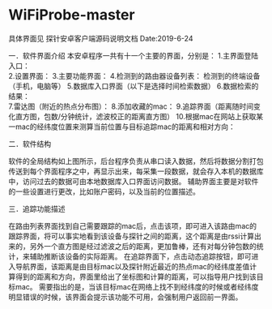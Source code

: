 # WiFiProbe-master
具体界面见 探针安卓客户端源码说明文档 
Date:2019-6-24
   
一．软件界面介绍
本安卓程序一共有十一个主要的界面，分别是：
1.主界面登陆入口：               
2.设置界面：
3.主要功能界面：
4.检测到的路由器设备列表：         检测到的终端设备（手机，电脑等）
5.数据库入口界面（以下是选择时间检索数据）
6.数据检索的结果：                       
7.雷达图（附近的热点分布图）：
8.添加收藏的mac：
9.追踪界面（距离随时间变化直方图，包数/分钟统计，滤波校正的距离直方图）
10.根据mac在网站上获取某一mac的经纬度位置来测算当前位置与目标追踪mac的距离和相对方向：




二．软件结构


   软件的全局结构如上图所示，后台程序负责从串口读入数据，然后将数据分割打包传送到每个界面程序之中，再显示出来，每采集一段数据，就会存入本机的数据库中，访问过去的数据可由本地数据库入口界面访问数据。
   辅助界面主要是对软件的一些设置进行更改，比如账户密码，以及当前的位置描述。
   
三．追踪功能描述
    


在路由列表界面找到自己需要跟踪的mac后，点击该项，即可进入该路由mac的跟踪界面，将可以事实地看到该设备与探针之间的距离，这个距离是由rssi计算出来的，另外一个直方图是经过滤波之后的距离，更加鲁棒，还有对每分钟包数的统计，来辅助推断该设备的实际距离。
 在追踪界面下，点击动态追踪按钮，即可进入导航界面，该距离是由目标mac以及探针附近最近的热点mac的经纬度差值计算得到的距离和方向，界面里给出了坐标图和计算的距离，可以指导用户找到该目标mac。
需要指出的是，当该目标mac在网络上找不到经纬度的时候或者经纬度明显错误的时候，该界面会提示该功能不可用，会强制用户返回前一界面。
    
